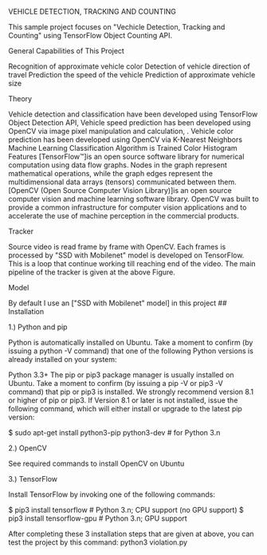 VEHICLE DETECTION, TRACKING AND COUNTING

This sample project focuses on "Vechicle Detection, Tracking and Counting" using TensorFlow Object Counting API.

General Capabilities of This Project

Recognition of approximate vehicle color
Detection of vehicle direction of travel
Prediction the speed of the vehicle
Prediction of approximate vehicle size

Theory

Vehicle detection and classification have been developed using TensorFlow Object Detection API,
Vehicle speed prediction has been developed using OpenCV via image pixel manipulation and calculation, .
Vehicle color prediction has been developed using OpenCV via K-Nearest Neighbors Machine Learning Classification Algorithm is Trained Color Histogram Features
[TensorFlow™]is an open source software library for numerical computation using data flow graphs.
Nodes in the graph represent mathematical operations, while the graph edges represent the multidimensional data arrays (tensors) communicated between them.
[OpenCV (Open Source Computer Vision Library)]is an open source computer vision and machine learning software library.
OpenCV was built to provide a common infrastructure for computer vision applications and to accelerate the use of machine perception in the commercial products.

Tracker

Source video is read frame by frame with OpenCV. Each frames is processed by "SSD with Mobilenet" model is developed on TensorFlow. 
This is a loop that continue working till reaching end of the video. The main pipeline of the tracker is given at the above Figure.

Model

By default I use an ["SSD with Mobilenet" model] in this project ## Installation

1.) Python and pip

Python is automatically installed on Ubuntu. Take a moment to confirm (by issuing a python -V command) that one of the following Python versions is already installed on your system:

Python 3.3+
The pip or pip3 package manager is usually installed on Ubuntu. Take a moment to confirm (by issuing a pip -V or pip3 -V command) that pip or pip3 is installed.
We strongly recommend version 8.1 or higher of pip or pip3.
If Version 8.1 or later is not installed, issue the following command, which will either install or upgrade to the latest pip version:

$ sudo apt-get install python3-pip python3-dev # for Python 3.n

2.) OpenCV

See required commands to install OpenCV on Ubuntu

3.) TensorFlow

Install TensorFlow by invoking one of the following commands:

$ pip3 install tensorflow     # Python 3.n; CPU support (no GPU support)
$ pip3 install tensorflow-gpu # Python 3.n; GPU support

After completing these 3 installation steps that are given at above, you can test the project by this command:
python3 violation.py
